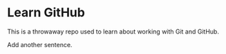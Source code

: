 # Learn GitHub

This is a throwaway repo used to learn about working with Git and GitHub.

Add another sentence.
